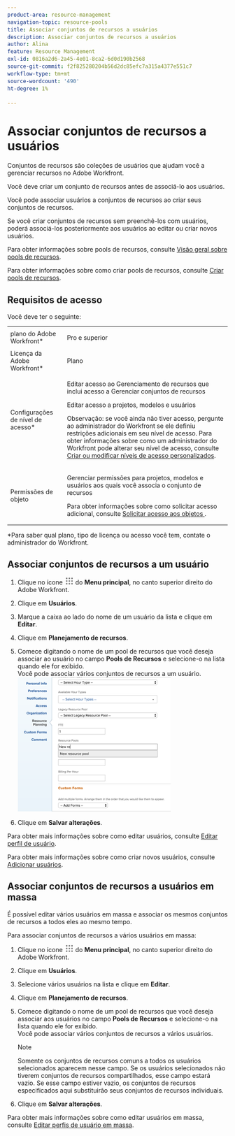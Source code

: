 ```yaml
---
product-area: resource-management
navigation-topic: resource-pools
title: Associar conjuntos de recursos a usuários
description: Associar conjuntos de recursos a usuários
author: Alina
feature: Resource Management
exl-id: 0816a2d6-2a45-4e01-8ca2-6d0d190b2568
source-git-commit: f2f825280204b56d2dc85efc7a315a4377e551c7
workflow-type: tm+mt
source-wordcount: '490'
ht-degree: 1%

---
```


# Associar conjuntos de recursos a usuários

<!--
<p data-mc-conditions="QuicksilverOrClassic.Draft mode">(NOTE: The info about how to add resource pools to users, are duplicated from the articles listed in those sections (Creating Users, etc). I decided to keep the steps here because those articles are too long to rummage through for updating just this one field.)</p>
-->

Conjuntos de recursos são coleções de usuários que ajudam você a gerenciar recursos no Adobe Workfront.

Você deve criar um conjunto de recursos antes de associá-lo aos usuários.

Você pode associar usuários a conjuntos de recursos ao criar seus conjuntos de recursos.

Se você criar conjuntos de recursos sem preenchê-los com usuários, poderá associá-los posteriormente aos usuários ao editar ou criar novos usuários.

Para obter informações sobre pools de recursos, consulte [Visão geral sobre pools de recursos](../../../resource-mgmt/resource-planning/resource-pools/work-with-resource-pools.md).

Para obter informações sobre como criar pools de recursos, consulte [Criar pools de recursos](../../../resource-mgmt/resource-planning/resource-pools/create-resource-pools.md).

## Requisitos de acesso

Você deve ter o seguinte:

<table style="table-layout:auto"> 
 <col> 
 <col> 
 <tbody> 
  <tr> 
   <td role="rowheader">plano do Adobe Workfront*</td> 
   <td> <p>Pro e superior</p> </td> 
  </tr> 
  <tr> 
   <td role="rowheader">Licença da Adobe Workfront*</td> 
   <td> <p>Plano </p> </td> 
  </tr> 
  <tr> 
   <td role="rowheader">Configurações de nível de acesso*</td> 
   <td> <p>Editar acesso ao Gerenciamento de recursos que inclui acesso a Gerenciar conjuntos de recursos</p> <p>Editar acesso a projetos, modelos e usuários</p> <p>Observação: se você ainda não tiver acesso, pergunte ao administrador do Workfront se ele definiu restrições adicionais em seu nível de acesso. Para obter informações sobre como um administrador do Workfront pode alterar seu nível de acesso, consulte <a href="../../../administration-and-setup/add-users/configure-and-grant-access/create-modify-access-levels.md" class="MCXref xref">Criar ou modificar níveis de acesso personalizados</a>.</p> </td> 
  </tr> 
  <tr data-mc-conditions=""> 
   <td role="rowheader">Permissões de objeto</td> 
   <td> <p>Gerenciar permissões para projetos, modelos e usuários aos quais você associa o conjunto de recursos</p> <p>Para obter informações sobre como solicitar acesso adicional, consulte <a href="../../../workfront-basics/grant-and-request-access-to-objects/request-access.md" class="MCXref xref">Solicitar acesso aos objetos </a>.</p> </td> 
  </tr> 
 </tbody> 
</table>

&#42;Para saber qual plano, tipo de licença ou acesso você tem, contate o administrador do Workfront.

## Associar conjuntos de recursos a um usuário

1. Clique no ícone ![](assets/main-menu-icon.png) do **Menu principal**, no canto superior direito do Adobe Workfront.

1. Clique em **Usuários**.
1. Marque a caixa ao lado do nome de um usuário da lista e clique em **Editar**.
1. Clique em **Planejamento de recursos**.
1. Comece digitando o nome de um pool de recursos que você deseja associar ao usuário no campo **Pools de Recursos** e selecione-o na lista quando ele for exibido.\
   Você pode associar vários conjuntos de recursos a um usuário.\
   ![add_resource_pool_to_user.png](assets/add-resource-pool-to-user-350x307.png)

1. Clique em **Salvar alterações**.

Para obter mais informações sobre como editar usuários, consulte [Editar perfil de usuário](../../../administration-and-setup/add-users/create-and-manage-users/edit-a-users-profile.md).

Para obter mais informações sobre como criar novos usuários, consulte [Adicionar usuários](../../../administration-and-setup/add-users/create-and-manage-users/add-users.md).

## Associar conjuntos de recursos a usuários em massa

É possível editar vários usuários em massa e associar os mesmos conjuntos de recursos a todos eles ao mesmo tempo.

Para associar conjuntos de recursos a vários usuários em massa:

1. Clique no ícone ![](assets/main-menu-icon.png) do **Menu principal**, no canto superior direito do Adobe Workfront.

1. Clique em **Usuários**.
1. Selecione vários usuários na lista e clique em **Editar**.
1. Clique em **Planejamento de recursos**.
1. Comece digitando o nome de um pool de recursos que você deseja associar aos usuários no campo **Pools de Recursos** e selecione-o na lista quando ele for exibido.\
   Você pode associar vários conjuntos de recursos a vários usuários.

   >[!NOTE]
   >
   >Somente os conjuntos de recursos comuns a todos os usuários selecionados aparecem nesse campo. Se os usuários selecionados não tiverem conjuntos de recursos compartilhados, esse campo estará vazio. Se esse campo estiver vazio, os conjuntos de recursos especificados aqui substituirão seus conjuntos de recursos individuais.

1. Clique em **Salvar alterações**.

Para obter mais informações sobre como editar usuários em massa, consulte [Editar perfis de usuário em massa](../../../administration-and-setup/add-users/create-and-manage-users/edit-user-profiles-in-bulk.md).
